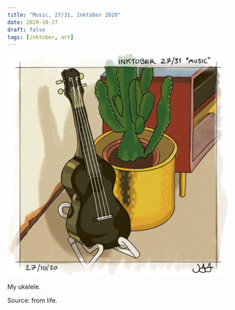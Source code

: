 ```yaml
---
title: "Music, 27/31, Inktober 2020"
date: 2020-10-27
draft: false
tags: [inktober, art]
---
```


![WEBP](music.webp "Music")

My ukelele.

Source: from life.
